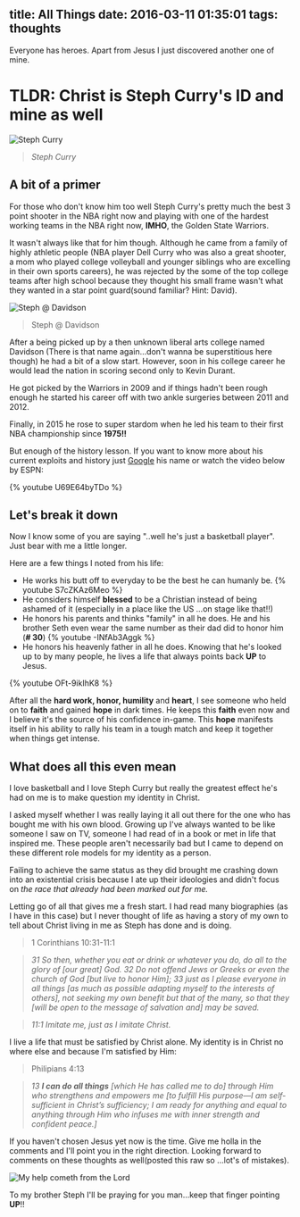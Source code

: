 title: All Things
date: 2016-03-11 01:35:01
tags: thoughts
---
Everyone has heroes. Apart from Jesus I just discovered another one of mine.

TLDR: Christ is Steph Curry's ID and mine as well
===

![Steph Curry](https://i.ytimg.com/vi/d3bMMH__6rI/maxresdefault.jpg)
>_Steph Curry_


A bit of a primer
---
For those who don't know him too well Steph Curry's pretty much the best 3 point shooter in the NBA right now and playing with one of the hardest working teams in the NBA right now, __IMHO__, the Golden State Warriors.

It wasn't always like that for him though. Although he came from a family of highly athletic people (NBA player Dell Curry who was also a great shooter, a mom who played college volleyball and younger siblings who are excelling in their own sports careers), he was rejected by the some of the top college teams after high school because they thought his small frame wasn't what they wanted in a star point guard(sound familiar? Hint: David).
<!-- more -->
![Steph @ Davidson](http://images.performgroup.com/di/library/omnisport/d1/18/steph-curry-120315-usnews-getty-ftr_lbe874ol80s01mdfzfdg2tdi7.jpg?t=1779701585)
>Steph @ Davidson

After a being picked up by a then unknown liberal arts college named Davidson (There is that name again...don't wanna be superstitious here though) he had a bit of a slow start. However, soon in his college career he would lead the nation in scoring second only to Kevin Durant.

He got picked by the Warriors in 2009 and if things hadn't been rough enough he started his career off with two ankle surgeries between 2011 and 2012.

Finally, in 2015 he rose to super stardom when he led his team to their first NBA championship  since __1975!!__

But enough of the history lesson. If you want to know more about his current exploits and history just [Google](https://en.wikipedia.org/wiki/Stephen_Curry) his name or watch the video below by ESPN:

{% youtube U69E64byTDo %}


Let's break it down
---
Now I know some of you are saying "..well he's just a basketball player". Just bear with me a little longer.

Here are a few things I noted from his life:

* He works his butt off to everyday to be the best he can humanly be.
{% youtube S7cZKAz6Meo %}
* He considers himself __blessed__ to be a Christian instead of being ashamed of it (especially in a place like the US ...on stage like that!!)
* He honors his parents and thinks "family" in all he does. He and his brother Seth even wear the same number as their dad did to honor him (__# 30__)
{% youtube -INfAb3Aggk %}
* He honors his heavenly father in all he does. Knowing that he's looked up to by many people, he lives a life that always points back __UP__ to Jesus.

{% youtube OFt-9ikIhK8 %}

After all the __hard work, honor, humility__ and __heart__, I see someone who held on to __faith__ and gained __hope__ in dark times. He keeps this __faith__ even now and  I believe it's the source of his confidence in-game. This __hope__ manifests itself in his ability to rally his team in a tough match and keep it together when things get intense.


What does all this even mean
---
I love basketball and I love Steph Curry but really the greatest effect he's had on me is to make question my identity in Christ.

I asked myself whether I was really laying it all out there for the one who has bought me with his own blood. Growing up I've always wanted to be like someone I saw on TV, someone I had read of in a book or met in life that inspired me. These people aren't necessarily bad but I came to depend on these different role models for my identity as a person.

Failing to achieve the same status as they did brought me crashing down into an existential crisis because I ate up their ideologies and didn't focus on _the race that already had been marked out for me._

Letting go of all that gives me a fresh start. I had read many biographies (as I have in this case) but I never thought of life as having a story of my own to tell about  Christ living in me as Steph has done and is doing.

>1 Corinthians 10:31-11:1

>_31 So then, whether you eat or drink or whatever you do, do all to the glory of [our great] God. 32 Do not offend Jews or Greeks or even the church of God [but live to honor Him]; 33 just as I please everyone in all things [as much as possible adapting myself to the interests of others], not seeking my own benefit but that of the many, so that they [will be open to the message of salvation and] may be saved._

>_11:1 Imitate me, just as I imitate Christ._

I live a life that must be satisfied by Christ alone. My identity is in Christ no where else and because I'm satisfied by Him:

>Philipians 4:13

>_13 __I can do all things__ [which He has called me to do] through Him who strengthens and empowers me [to fulfill His purpose—I am self-sufficient in Christ’s sufficiency; I am ready for anything and equal to anything through Him who infuses me with inner strength and confident peace.]_


If you haven't chosen Jesus yet now is the time. Give me holla in the comments and I'll point you in the right direction. Looking forward to comments on these thoughts as well(posted this raw so ...lot's of mistakes).

![My help cometh from the Lord](http://townofloveokc.publishpath.com/Websites/townofloveokc/images/usa-today-8990496.0.jpg)

To my brother Steph I'll be praying for you man...keep that finger pointing __UP__!!
